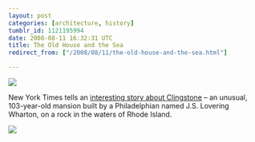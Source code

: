 ```yaml
---
layout: post
categories: [architecture, history]
tumblr_id: 1121195994  
date: 2008-08-11 16:32:31 UTC
title: The Old House and the Sea
redirect_from: ["/2008/08/11/the-old-house-and-the-sea.html"]

---
```


<a href="http://www.nytimes.com/2008/08/07/garden/07clingstone.html"><img src="//graphics8.nytimes.com/images/2008/08/06/garden/24243141.JPG"></a>

New York Times tells an <a href="http://www.nytimes.com/2008/08/07/garden/07clingstone.html">interesting story about Clingstone</a> – an unusual, 103-year-old mansion built by a Philadelphian named J.S. Lovering Wharton, on a rock in the waters of Rhode Island.

<a href="http://www.nytimes.com/2008/08/07/garden/07clingstone.html"><img src="//graphics8.nytimes.com/images/2008/08/07/garden/07cling_slide8a.jpg"></a>
